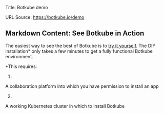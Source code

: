 Title: Botkube demo

URL Source: https://botkube.io/demo

Markdown Content:
See Botkube in Action
---------------------

The easiest way to see the best of Botkube is to [try it yourself](https://app.botkube.io/). The DIY installation\* only takes a few minutes to get a fully functional Botkube environment.

\*This requires:

1.

A collaboration platform into which you have permission to install an app

2.

A working Kubernetes cluster in which to install Botkube
